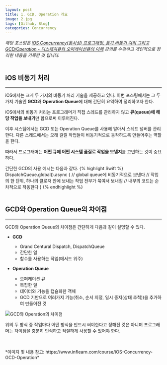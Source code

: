 ```yaml
---
layout: post
title: 1. GCD, Operation 개요
image: 2.jpg
tags: [Github, Blog]
categories: Concurrency
---
```

*해당 포스팅은 [iOS Concurrency(동시성) 프로그래밍, 동기 비동기 처리 그리고 GCD/Operation - 디스패치큐와 오퍼레이션큐의 이해](https://www.inflearn.com/course/iOS-Concurrency-GCD-Operation) 강의를 수강하고 개인적으로 정리한 내용을 기록한 것 입니다.*
<br>
<br>

## iOS 비동기 처리
---
iOS에서는 크게 두 가지의 비동기 처리 기술을 제공하고 있다. 이번 포스팅에서는 그 두 가지 기술인 **GCD**와 **Operation Queue**에 대해 간단히 요약하여 정리하고자 한다.

iOS에서의 비동기 처리는 프로그래머가 직접 스레드를 관리하지 않고 **큐(queue)에 해당 작업을 보내기**만 함으로써 이루어진다. 

이후 시스템에서는 GCD 또는 Operation Queue를 사용해 알아서 스레드 넘버를 관리한다. 다른 스레드에서는 오래 걸릴 작업들이 비동기적으로 동작하도록 만들어주는 역할을 한다.

따라서 프로그래머는 **어떤 큐에 어떤 시스템 품질로 작업을 보낼지**를 고민하는 것이 중요하다.

간단한 GCD의 사용 예시는 다음과 같다.
{% highlight Swift %}
DispatchQueue.global().async { // global queue에 비동기적으로 보낸다
	// 작업의 한 단위, 하나의 클로저 안에 보내는 작업 전부가 묶여서 보내짐
	// 내부의 코드는 순차적으로 작동한다
}
{% endhighlight %}
<br>
<br>


## GCD와 Operation Queue의 차이점
---
GCD와 Operation Queue의 차이점은 간단하게 다음과 같이 설명할 수 있다.

- **GCD**
	* Grand Centural Dispatch, DispatchQueue
	* 간단한 일
	* 함수를 사용하는 작업(메서드 위주)

- **Operation Queue**
	* 오퍼레이션 큐
	* 복잡한 일
	* 데이터와 기능을 캡슐화한 객체
	* GCD 기반으로 여러가지 기능(취소, 순서 지정, 일시 중지(상태 추척))을 추가하여 만들어진 것

![GCD와 Operation의 차이점]({{site.baseurl}}/images/20201109_img1.png)

위의 두 방식 중 작업마다 어떤 방식을 반드시 써야한다고 정해진 것은 아니며 프로그래머는 차이점을 충분히 인식하고 적절하게 사용할 수 있어야 한다.

<br>
<br>
*이미지 및 내용 참고: https://www.inflearn.com/course/iOS-Concurrency-GCD-Operation*

